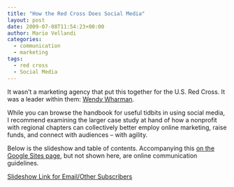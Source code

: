 ```yaml
---
title: "How the Red Cross Does Social Media"
layout: post
date: 2009-07-08T11:54:23+00:00
author: Mario Vellandi
categories:
  - communication
  - marketing
tags:
  - red cross
  - Social Media
---
```

It wasn&#8217;t a marketing agency that put this together for the U.S. Red Cross. It was a leader within them: [Wendy Wharman](http://twitter.com/wharman).

While you can browse the handbook for useful tidbits in using social media, I recommend examining the larger case study at hand of how a nonprofit with regional chapters can collectively better employ online marketing, raise funds, and connect with audiences &#8211; with agility.

Below is the slideshow and table of contents. Accompanying this [on the Google Sites page](http://sites.google.com/site/wharman/social-media-strategy-handbook), but not shown here, are online communication guidelines.

[Slideshow Link for Email/Other Subscribers](http://sites.google.com/site/wharman/social-media-strategy-handbook)
